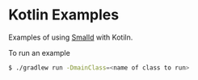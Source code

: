 # Kotlin Examples

Examples of using [Smalld](https://github.com/princesslana/smalld) with Kotiln.

To run an example

```bash
$ ./gradlew run -DmainClass=<name of class to run>
```

